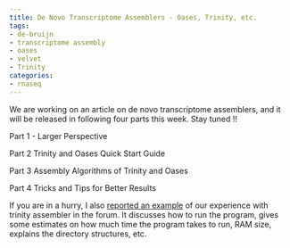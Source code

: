 ```yaml
---
title: De Novo Transcriptome Assemblers - Oases, Trinity, etc.
tags:
- de-bruijn
- transcriptome assembly
- oases
- velvet
- Trinity
categories:
- rnaseq
---
```

We are working on an article on de novo transcriptome assemblers, and it will
be released in following four parts this week. Stay tuned !!
<!--more-->

Part 1 - Larger Perspective

Part 2 Trinity and Oases Quick Start Guide

Part 3 Assembly Algorithms of Trinity and Oases

Part 4 Tricks and Tips for Better Results

If you are in a hurry, I also [reported an
example](http://www.homolog.us/smf/index.php?topic=23.0) of our experience
with trinity assembler in the forum. It discusses how to run the program,
gives some estimates on how much time the program takes to run, RAM size,
explains the directory structures, etc.

